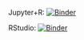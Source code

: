 Jupyter+R: [![Binder](http://mybinder.org/badge_logo.svg)](http://mybinder.org/v2/gh/textmining-utl/chapter1/master?filepath=Case_Study_1B.ipynb)

RStudio: [![Binder](http://mybinder.org/badge_logo.svg)](http://mybinder.org/v2/gh/textmining-utl/chapter1/master?urlpath=rstudio)
